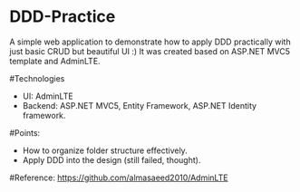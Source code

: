 # DDD-Practice
A simple web application to demonstrate how to apply DDD practically with just basic CRUD but beautiful UI :)
It was created based on ASP.NET MVC5 template and AdminLTE.

#Technologies
- UI: AdminLTE
- Backend: ASP.NET MVC5, Entity Framework, ASP.NET Identity framework.

#Points:
- How to organize folder structure effectively.
- Apply DDD into the design (still failed, thought).

#Reference:
https://github.com/almasaeed2010/AdminLTE
